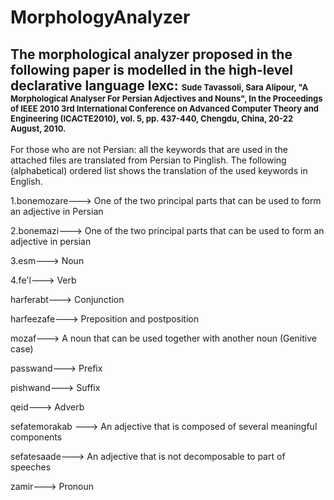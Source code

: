 # MorphologyAnalyzer
The morphological analyzer proposed in the following paper is modelled in the high-level declarative language lexc:
<font size="2">Sude Tavassoli, Sara Alipour, "A Morphological Analyser For Persian Adjectives and Nouns", In the Proceedings of IEEE 2010 3rd International Conference on Advanced Computer Theory and Engineering (ICACTE2010), vol. 5, pp. 437-440, Chengdu, China, 20-22 August, 2010.</font>
------------------------------

For those who are not Persian: all the keywords that are used in the attached files are translated from Persian to Pinglish. 
The following (alphabetical) ordered list shows the translation of the used keywords in English.

1.bonemozare---> One of the two principal parts that can be used to form an adjective in Persian

2.bonemazi--->  One of the two principal parts that can be used to form an adjective in persian

3.esm---> Noun

4.fe'l---> Verb

harferabt---> Conjunction

harfeezafe---> Preposition and postposition

mozaf---> A noun that can be used together with another noun (Genitive case)

passwand---> Prefix

pishwand---> Suffix

qeid---> Adverb

sefatemorakab ---> An adjective that is composed of several meaningful components

sefatesaade---> An adjective that is not decomposable to part of speeches

zamir---> Pronoun


 
